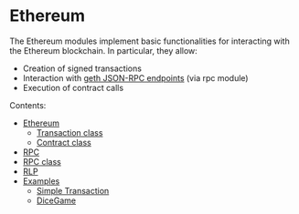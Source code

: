 # Ethereum

The Ethereum modules implement basic functionalities for interacting with the Ethereum blockchain. In particular, they allow:


* Creation of signed transactions
* Interaction with [geth JSON-RPC endpoints](https://github.com/ethereum/wiki/wiki/JSON-RPC) (via rpc module)
* Execution of contract calls

Contents:

* [Ethereum](https://docs.zerynth.com/latest/official/lib.blockchain.ethereum/docs/official_lib.blockchain.ethereum_ethereum.html)
    * [Transaction class](https://docs.zerynth.com/latest/official/lib.blockchain.ethereum/docs/official_lib.blockchain.ethereum_ethereum.html#transaction-class)
    * [Contract class](https://docs.zerynth.com/latest/official/lib.blockchain.ethereum/docs/official_lib.blockchain.ethereum_ethereum.html#contract-class)
* [RPC](https://docs.zerynth.com/latest/official/lib.blockchain.ethereum/docs/official_lib.blockchain.ethereum_rpc.html%29)
* [RPC class](https://docs.zerynth.com/latest/official/lib.blockchain.ethereum/docs/official_lib.blockchain.ethereum_rpc.html#rpc-class)
* [RLP](https://docs.zerynth.com/latest/official/lib.blockchain.ethereum/docs/official_lib.blockchain.ethereum_rlp.html)
* [Examples](https://docs.zerynth.com/latest/official/lib.blockchain.ethereum/examples/examples.html)
	* [Simple Transaction](https://docs.zerynth.com/latest/official/lib.blockchain.ethereum/examples/examples.html#simple-transaction)
	* [DiceGame](https://docs.zerynth.com/latest/official/lib.blockchain.ethereum/examples/examples.html#dicegame)
<!--stackedit_data:
eyJoaXN0b3J5IjpbLTExMDA4MTkzNTQsNTIwMzM3NTQyXX0=
-->
